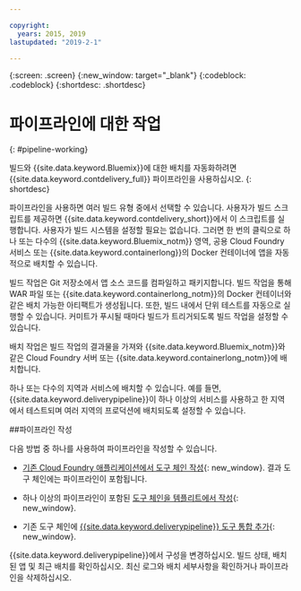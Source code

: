 ```yaml
---

copyright:
  years: 2015, 2019
lastupdated: "2019-2-1"

---
```



{:screen: .screen}
{:new_window: target="_blank"}
{:codeblock: .codeblock}
{:shortdesc: .shortdesc}

# 파이프라인에 대한 작업 
{: #pipeline-working}

빌드와 {{site.data.keyword.Bluemix}}에 대한 배치를 자동화하려면 {{site.data.keyword.contdelivery_full}} 파이프라인을 사용하십시오.
{: shortdesc}

파이프라인을 사용하면 여러 빌드 유형 중에서 선택할 수 있습니다. 사용자가 빌드 스크립트를 제공하면 {{site.data.keyword.contdelivery_short}}에서 이 스크립트를 실행합니다. 사용자가 빌드 시스템을 설정할 필요는 없습니다. 그러면 한 번의 클릭으로 하나 또는 다수의 {{site.data.keyword.Bluemix_notm}} 영역, 공용 Cloud Foundry 서비스 또는 {{site.data.keyword.containerlong}}의 Docker 컨테이너에 앱을 자동적으로 배치할 수 있습니다.

빌드 작업은 Git 저장소에서 앱 소스 코드를 컴파일하고 패키지합니다. 빌드 작업을 통해 WAR 파일 또는 {{site.data.keyword.containerlong_notm}}의 Docker 컨테이너와 같은 배치 가능한 아티팩트가 생성됩니다. 또한, 빌드 내에서 단위 테스트를 자동으로 실행할 수 있습니다. 커미트가 푸시될 때마다 빌드가 트리거되도록 빌드 작업을 설정할 수 있습니다.

배치 작업은 빌드 작업의 결과물을 가져와 {{site.data.keyword.Bluemix_notm}}와 같은 Cloud Foundry 서버 또는 {{site.data.keyword.containerlong_notm}}에 배치합니다.

하나 또는 다수의 지역과 서비스에 배치할 수 있습니다. 예를 들면, {{site.data.keyword.deliverypipeline}}이 하나 이상의 서비스를 사용하고 한 지역에서 테스트되며 여러 지역의 프로덕션에 배치되도록 설정할 수 있습니다.

##파이프라인 작성

다음 방법 중 하나를 사용하여 파이프라인을 작성할 수 있습니다.

   * [기존 Cloud Foundry 애플리케이션에서 도구 체인 작성](/docs/services/ContinuousDelivery?topic=ContinuousDelivery-toolchains_getting_started#creating_a_toolchain_from_an_app){: new_window}. 결과 도구 체인에는 파이프라인이 포함됩니다.

   * 하나 이상의 파이프라인이 포함된 [도구 체인을 템플리트에서 작성](/docs/services/ContinuousDelivery?topic=ContinuousDelivery-toolchains_getting_started#creating_a_toolchain_from_a_template){: new_window}.

   * 기존 도구 체인에 [{{site.data.keyword.deliverypipeline}} 도구 통합 추가](/docs/services/ContinuousDelivery?topic=ContinuousDelivery-integrations#deliverypipeline){: new_window}. 
   
{{site.data.keyword.deliverypipeline}}에서 구성을 변경하십시오. 빌드 상태, 배치된 앱 및 최근 배치를 확인하십시오. 최신 로그와 배치 세부사항을 확인하거나 파이프라인을 삭제하십시오.
